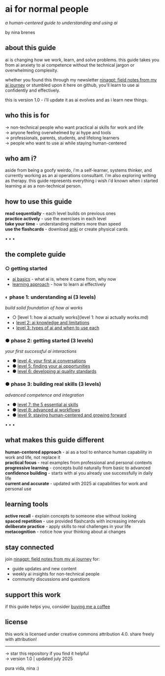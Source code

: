 # ai for normal people
*a human-centered guide to understanding and using ai*

by nina brenes

## about this guide
ai is changing how we work, learn, and solve problems. this guide takes you from ai anxiety to ai competence without the technical jargon or overwhelming complexity.

whether you found this through my newsletter [ninagpt: field notes from my ai journey](https://ninaverse.kit.com/36228eea47) or stumbled upon it here on github, you'll learn to use ai confidently and effectively.

this is version 1.0 - i'll update it as ai evolves and as i learn new things.

## who this is for
→ non-technical people who want practical ai skills for work and life  
→ anyone feeling overwhelmed by ai hype and tools  
→ professionals, parents, students, and lifelong learners  
→ people who want to use ai while staying human-centered

## who am i?
aside from being a goofy weirdo, i'm a self-learner, systems thinker, and currently working as an ai operations consultant. i'm also exploring writing as therapy. this guide represents everything i wish i'd known when i started learning ai as a non-technical person.

## how to use this guide
**read sequentially** - each level builds on previous ones  
**practice actively** - use the exercises in each level  
**take your time** - understanding matters more than speed  
**use the flashcards** - download [anki](https://ankiweb.net/) or create physical cards

• • •

## the complete guide

### ○ getting started
- [ai basics](ai_basics.md) - what ai is, where it came from, why now
- [learning approach](learning_approach.md) - how to learn ai effectively

### ◐ phase 1: understanding ai (3 levels)
*build solid foundation of how ai works*
- ○ [level 1: how ai actually works](level 1: how ai actually works.md)
- ◐ [level 2: ai knowledge and limitations](level_2_ai_knowledge_and_limitations.md)  
- ◐ [level 3: types of ai and when to use each](level_3_types_of_ai_and_when_to_use_each.md)

### ● phase 2: getting started (3 levels)
*your first successful ai interactions*
- ● [level 4: your first ai conversations](level_4_your_first_ai_conversations.md)
- ● [level 5: finding your ai opportunities](level_5_finding_your_ai_opportunities.md)
- ● [level 6: developing ai quality standards](level_6_developing_ai_quality_standards.md)

### ● phase 3: building real skills (3 levels)
*advanced competence and integration*
- ● [level 7: the 5 essential ai skills](level_7_the_5_essential_ai_skills.md)
- ● [level 8: advanced ai workflows](level_8_advanced_ai_workflows.md)
- ● [level 9: staying human-centered and growing forward](level_9_staying_human-centered_and_growing_forward.md)

• • •

## what makes this guide different
**human-centered approach** - ai as a tool to enhance human capability in work and life, not replace it  
**practical focus** - real examples from professional and personal contexts  
**progressive learning** - concepts build naturally from basic to advanced  
**confidence building** - starts with ai you already use successfully in daily life  
**current and accurate** - updated with 2025 ai capabilities for work and personal use

## learning tools
**active recall** - explain concepts to someone else without looking  
**spaced repetition** - use provided flashcards with increasing intervals  
**deliberate practice** - apply skills to real challenges in your life  
**metacognition** - notice how your thinking about ai changes

## stay connected
join [ninagpt: field notes from my ai journey](https://ninaverse.kit.com/36228eea47) for:
- guide updates and new content
- weekly ai insights for non-technical people
- community discussions and questions

## support this work
if this guide helps you, consider [buying me a coffee](https://buymeacoffee.com/ninabrenes)

## license
this work is licensed under creative commons attribution 4.0. share freely with attribution!

---
→ star this repository if you find it helpful  
→ version 1.0 | updated july 2025

pura vida, nina :)
